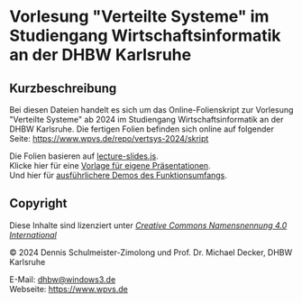 Vorlesung "Verteilte Systeme" im Studiengang Wirtschaftsinformatik an der DHBW Karlsruhe
========================================================================================

Kurzbeschreibung
----------------

Bei diesen Dateien handelt es sich um das Online-Folienskript zur Vorlesung
"Verteilte Systeme" ab 2024 im Studiengang Wirtschaftsinformatik an der DHBW Karlsruhe.
Die fertigen Folien befinden sich online auf folgender Seite: https://www.wpvs.de/repo/vertsys-2024/skript

Die Folien basieren auf [lecture-slides.js](https://github.com/DennisSchulmeister/lecture-slides.js). <br/>
Klicke hier für eine [Vorlage für eigene Präsentationen](https://github.com/DennisSchulmeister/ls-presentation-template). <br/>
Und hier für [ausführlichere Demos des Funktionsumfangs](https://github.com/DennisSchulmeister/ls-presentation-demo).

Copyright
---------

Diese Inhalte sind lizenziert unter
[_Creative Commons Namensnennung 4.0 International_](http://creativecommons.org/licenses/by/4.0/)

© 2024 Dennis Schulmeister-Zimolong und Prof. Dr. Michael Decker, DHBW Karlsruhe<br/>

E-Mail: [dhbw@windows3.de](mailto:dhbw@windows3.de) <br/>
Webseite: https://www.wpvs.de